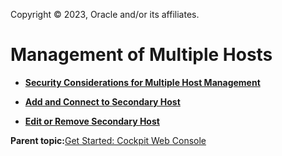 Copyright © 2023, Oracle and/or its affiliates.

# Management of Multiple Hosts

-   **[Security Considerations for Multiple Host Management](../topics/cockpit_host_security_considerations.md)**  

-   **[Add and Connect to Secondary Host](../topics/cockpit-hosts_add_secondary_host.md)**  

-   **[Edit or Remove Secondary Host](../topics/cockpit-hosts_remove_secondary_host.md)**  


**Parent topic:**[Get Started: Cockpit Web Console](../topics/cockpit-install.md)

